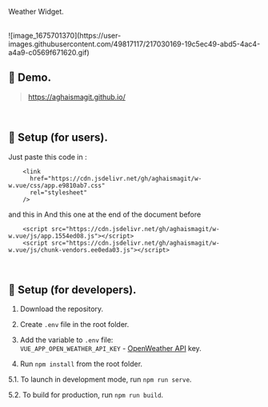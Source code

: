  Weather Widget.

<br/>
![image_1675701370](https://user-images.githubusercontent.com/49817117/217030169-19c5ec49-abd5-4ac4-a4a9-c0569f671620.gif)

<br/>

## 📍 Demo.


> https://aghaismagit.github.io/

<br/>

## 📍 Setup (for users).

Just paste this code in <head>:

```
    <link
      href="https://cdn.jsdelivr.net/gh/aghaismagit/w-w.vue/css/app.e9810ab7.css"
      rel="stylesheet"
    />
```
and this in And this one at the end of the document before </body>
```
    <script src="https://cdn.jsdelivr.net/gh/aghaismagit/w-w.vue/js/app.1554ed08.js"></script>
    <script src="https://cdn.jsdelivr.net/gh/aghaismagit/w-w.vue/js/chunk-vendors.ee0eda03.js"></script>
```

<br/>

## 📍 Setup (for developers).

1. Download the repository.

2. Create `.env` file in the root folder.

3. Add the variable to `.env` file: <br/>
   `VUE_APP_OPEN_WEATHER_API_KEY` - [OpenWeather API](https://openweathermap.org/api) key.<br/>

4. Run `npm install` from the root folder.

5.1. To launch in development mode, run `npm run serve`.

5.2. To build for production, run `npm run build`.
